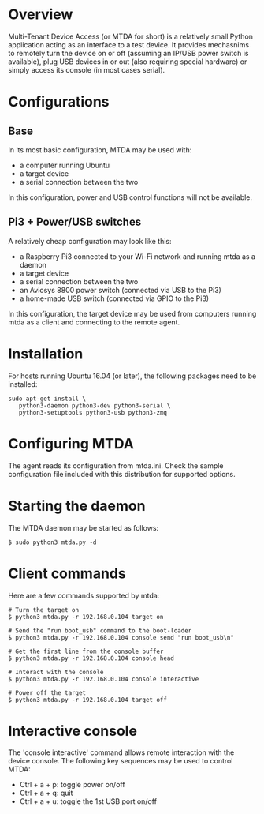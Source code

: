 
# Overview

Multi-Tenant Device Access (or MTDA for short) is a relatively small Python application
acting as an interface to a test device. It provides mechasnims to remotely turn the
device on or off (assuming an IP/USB power switch is available), plug USB devices in
or out (also requiring special hardware) or simply access its console (in most cases
serial).

# Configurations

## Base

In its most basic configuration, MTDA may be used with:

   * a computer running Ubuntu
   * a target device
   * a serial connection between the two

In this configuration, power and USB control functions will not be available.

## Pi3 + Power/USB switches

A relatively cheap configuration may look like this:

   * a Raspberry Pi3 connected to your Wi-Fi network and running mtda as a daemon
   * a target device
   * a serial connection between the two
   * an Aviosys 8800 power switch (connected via USB to the Pi3)
   * a home-made USB switch (connected via GPIO to the Pi3)

In this configuration, the target device may be used from computers running mtda as
a client and connecting to the remote agent.
 
# Installation

For hosts running Ubuntu 16.04 (or later), the following packages need to be installed:

```
sudo apt-get install \
   python3-daemon python3-dev python3-serial \
   python3-setuptools python3-usb python3-zmq
```

# Configuring MTDA

The agent reads its configuration from mtda.ini.
Check the sample configuration file included with this distribution for supported options.

# Starting the daemon

The MTDA daemon may be started as follows:

```
$ sudo python3 mtda.py -d
```

# Client commands

Here are a few commands supported by mtda:

```
# Turn the target on
$ python3 mtda.py -r 192.168.0.104 target on

# Send the "run boot_usb" command to the boot-loader
$ python3 mtda.py -r 192.168.0.104 console send "run boot_usb\n"

# Get the first line from the console buffer
$ python3 mtda.py -r 192.168.0.104 console head

# Interact with the console
$ python3 mtda.py -r 192.168.0.104 console interactive

# Power off the target
$ python3 mtda.py -r 192.168.0.104 target off
```

# Interactive console

The 'console interactive' command allows remote interaction with the device console.
The following key sequences may be used to control MTDA:

   * Ctrl + a + p: toggle power on/off
   * Ctrl + a + q: quit
   * Ctrl + a + u: toggle the 1st USB port on/off

